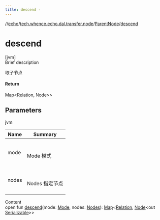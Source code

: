 ```yaml
---
title: descend -
---
```

//[echo](../../index.md)/[tech.whence.echo.dal.transfer.node](../index.md)/[ParentNode](index.md)/[descend](descend.md)



# descend  
[jvm]  
Brief description  


取子节点



#### Return  


Map<Relation, Node<out Serializable>>>



## Parameters  
  
jvm  
  
|  Name|  Summary| 
|---|---|
| mode| <br><br>Mode 模式<br><br>
| nodes| <br><br>Nodes 指定节点<br><br>
  
  
Content  
open fun [descend](descend.md)(mode: [Mode](../../tech.whence.echo.dal.transfer/-mode/index.md), nodes: [Nodes](../-nodes/index.md)): [Map](https://kotlinlang.org/api/latest/jvm/stdlib/kotlin.collections/-map/index.html)<[Relation](../../tech.whence.echo.dal.transfer/-relation/index.md), [Node](../-node/index.md)<out [Serializable](https://docs.oracle.com/javase/8/docs/api/java/io/Serializable.html)>>  



